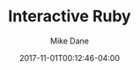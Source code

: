 ---
date: 2017-11-01T00:12:46-04:00
title: "Interactive Ruby"
seo_title: "Interactive Ruby | Ruby | Giraffe Academy"
subheader:
     greeting: Ruby - Programming Language
     description: This course covers the basics of programming in Ruby. Work your way through the videos and we'll teach you everything you need to know to start your programming journey!
description: This tutorial covers interactive ruby in Ruby.
author: Mike Dane
image: interactive-ruby.png
video: 9pKLGhh5mrM
url: /programming-languages/ruby/interactive-ruby/
weight: 35
---
